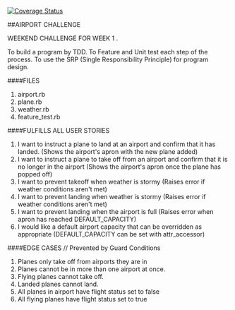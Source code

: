 [![Coverage Status](https://coveralls.io/repos/github/knowerlittle/airport_challenge/badge.svg?branch=master)](https://coveralls.io/github/knowerlittle/airport_challenge?branch=master)

##AIRPORT CHALLENGE

WEEKEND CHALLENGE FOR WEEK 1 .

To build a program by TDD.
To Feature and Unit test each step of the process.
To use the SRP (Single Responsibility Principle) for program design.

####FILES

1. airport.rb
2. plane.rb
3. weather.rb
4. feature_test.rb

####FULFILLS ALL USER STORIES

  1. I want to instruct a plane to land at an airport and confirm that it has landed. 
    (Shows the airport's apron with the new plane added)
  2. I want to instruct a plane to take off from an airport and confirm that it is no longer in the airport
    (Shows the airport's apron once the plane has popped off)
  3. I want to prevent takeoff when weather is stormy
    (Raises error if weather conditions aren't met)
  4. I want to prevent landing when weather is stormy
    (Raises error if weather conditions aren't met)
  5. I want to prevent landing when the airport is full
    (Raises error when apron has reached DEFAULT_CAPACITY)
  6. I would like a default airport capacity that can be overridden as appropriate
    (DEFAULT_CAPACITY can be set with attr_accessor)

####EDGE CASES // Prevented by Guard Conditions

  1. Planes only take off from airports they are in
  2. Planes cannot be in more than one airport at once.
  3. Flying planes cannot take off.
  4. Landed planes cannot land.
  5. All planes in airport have flight status set to false
  6. All flying planes have flight status set to true

